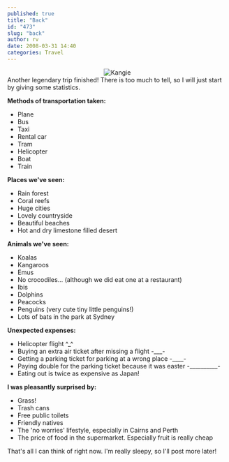 ```yaml
---
published: true
title: "Back"
id: "473"
slug: "back"
author: rv
date: 2008-03-31 14:40
categories: Travel
---
```

<div style="text-align:center;"></div>
<div style="text-align:center;"><img src="https://s3.amazonaws.com/cfwblog/uploads/2008/03/img_3204.jpg" alt="Kangie" /></div>
Another legendary trip finished! There is too much to tell, so I will just start by giving some statistics.

<b>Methods of transportation taken:</b>
<ul>
	<li>Plane</li>
	<li>Bus</li>
	<li>Taxi</li>
	<li>Rental car</li>
	<li>Tram</li>
	<li>Helicopter</li>
	<li>Boat</li>
	<li>Train</li>
</ul>
<b>Places we've seen:</b>
<ul>
	<li>Rain forest</li>
	<li>Coral reefs</li>
	<li>Huge cities</li>
	<li>Lovely countryside</li>
	<li>Beautiful beaches</li>
	<li>Hot and dry limestone filled desert</li>
</ul>
<b>Animals we've seen:</b>
<ul>
	<li>Koalas</li>
	<li>Kangaroos</li>
	<li>Emus</li>
	<li>No crocodiles... (although we did eat one at a restaurant)</li>
	<li>Ibis</li>
	<li>Dolphins</li>
	<li>Peacocks</li>
	<li>Penguins (very cute tiny little penguins!)</li>
	<li>Lots of bats in the park at Sydney</li>
</ul>
<b>Unexpected expenses:</b>
<ul>
	<li>Helicopter flight ^_^</li>
	<li>Buying an extra air ticket after missing a flight -___-</li>
	<li>Getting a parking ticket for parking at a wrong place -____-</li>
	<li>Paying double for the parking ticket because it was easter -__________-</li>
	<li>Eating out is twice as expensive as Japan!</li>
</ul>
<b>I was pleasantly surprised by:</b>
<ul>
	<li>Grass!</li>
	<li>Trash cans</li>
	<li>Free public toilets</li>
	<li>Friendly natives</li>
	<li>The 'no worries' lifestyle, especially in Cairns and Perth</li>
	<li>The price of food in the supermarket. Especially fruit is really cheap</li>
</ul>
That's all I can think of right now. I'm really sleepy, so I'll post more later!